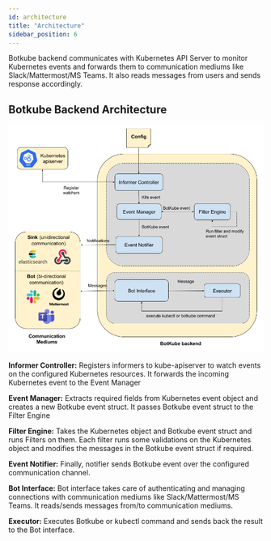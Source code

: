 ```yaml
---
id: architecture
title: "Architecture"
sidebar_position: 6
---
```


Botkube backend communicates with Kubernetes API Server to monitor Kubernetes events and forwards them to communication mediums like Slack/Mattermost/MS Teams. It also reads messages from users and sends response accordingly.

## Botkube Backend Architecture

![architecture](assets/architecture.png#light-bg)

**Informer Controller:** Registers informers to kube-apiserver to watch events on the configured Kubernetes resources. It forwards the incoming Kubernetes event to the Event Manager

**Event Manager:** Extracts required fields from Kubernetes event object and creates a new Botkube event struct. It passes Botkube event struct to the Filter Engine

**Filter Engine:** Takes the Kubernetes object and Botkube event struct and runs Filters on them. Each filter runs some validations on the Kubernetes object and modifies the messages in the Botkube event struct if required.

**Event Notifier:** Finally, notifier sends Botkube event over the configured communication channel.

**Bot Interface:** Bot interface takes care of authenticating and managing connections with communication mediums like Slack/Mattermost/MS Teams. It reads/sends messages from/to communication mediums.

**Executor:** Executes Botkube or kubectl command and sends back the result to the Bot interface.
